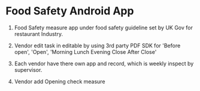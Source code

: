 # Food Safety Android App

1. Food Safety measure app under food safety guideline set by UK Gov for restaurant Industry.

2. Vendor edit task in editable by using 3rd party PDF SDK for 'Before open', 'Open', 'Morning Lunch Evening Close After Close'  

3. Each vendor have there own app and record, which is weekly inspect by supervisor.

4.  Vendor add Opening check measure

